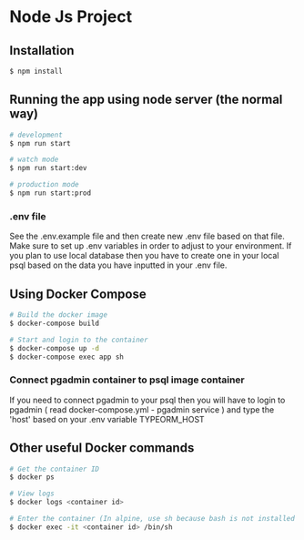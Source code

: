 # Node Js Project 

## Installation

```bash
$ npm install
```

## Running the app using node server (the normal way)

```bash
# development
$ npm run start

# watch mode
$ npm run start:dev

# production mode
$ npm run start:prod
```
### .env file
See the .env.example file and then create new .env file based on that file.
Make sure to set up .env variables in order to adjust to your environment. 
If you plan to use local database then you have to create one in your local psql based on the data you have inputted in your .env file.

## Using Docker Compose

```sh
# Build the docker image
$ docker-compose build

# Start and login to the container
$ docker-compose up -d
$ docker-compose exec app sh
```
### Connect pgadmin container to psql image container
If you need to connect pgadmin to your psql then you will have to login to pgadmin ( read docker-compose.yml - pgadmin service ) and type the 'host' based on your .env variable TYPEORM_HOST

## Other useful Docker commands

```sh
# Get the container ID
$ docker ps

# View logs
$ docker logs <container id>

# Enter the container (In alpine, use sh because bash is not installed by default)
$ docker exec -it <container id> /bin/sh

```

